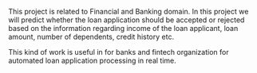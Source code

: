 
This project is related to Financial and Banking domain.
In this project we will predict whether the loan application should be accepted or rejected based on the information regarding 
income of the loan applicant, loan amount, number of dependents, credit history etc.

This kind of work is useful in for banks and fintech organization for automated loan application processing in real time.


